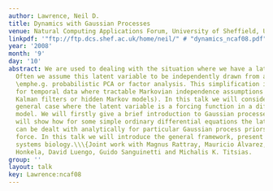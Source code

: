 ```yaml
---
author: Lawrence, Neil D.
title: Dynamics with Gaussian Processes
venue: Natural Computing Applications Forum, University of Sheffield, U.K.
linkpdf: '"ftp://ftp.dcs.shef.ac.uk/home/neil/" # "dynamics_ncaf08.pdf"'
year: '2008'
month: '9'
day: '10'
abstract: We are used to dealing with the situation where we have a latent variable.
  Often we assume this latent variable to be independently drawn from a distribution,
  \emphe.g. probabilistic PCA or factor analysis. This simplification is often extended
  for temporal data where tractable Markovian independence assumptions are used (\emphe.g.
  Kalman filters or hidden Markov models). In this talk we will consider the more
  general case where the latent variable is a forcing function in a differential equation
  model. We will firstly give a brief introduction to Gaussian processes, then we
  will show how for some simple ordinary differential equations the latent variable
  can be dealt with analytically for particular Gaussian process priors over the latent
  force. In this talk we will introduce the general framework, present results in
  systems biology.\\\{Joint work with Magnus Rattray, Mauricio Álvarez, Pei Gao, Antti
  Honkela, David Luengo, Guido Sanguinetti and Michalis K. Titsias.
group: ''
layout: talk
key: Lawrence:ncaf08
---
```

